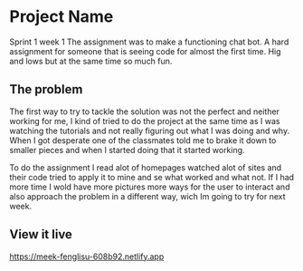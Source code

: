 # Project Name
Sprint 1 week 1
The assignment was to make a functioning chat bot. A hard assignment for someone that is seeing code for almost the first time. Hig and lows but at the same time so much fun.

## The problem
The first way to try to tackle the solution was not the perfect and neither working for me, I kind of tried to do the project at the same time as I was watching the tutorials and not really figuring out what I was doing and why. When I got desperate one of the classmates told me to brake it down to smaller pieces and when I started doing that it started working.

To do the assignment I read alot of homepages watched alot of sites and their code tried to apply it to mine and se what worked and what not.
If I had more time I wold have more pictures more ways for the user to interact and also approach the problem in a different way, wich Im going to try for next week. 


## View it live

https://meek-fenglisu-608b92.netlify.app
